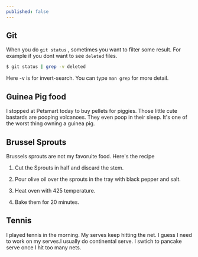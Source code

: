```yaml
---
published: false
---
```

## Git

When you do `git status` , sometimes you want to filter some result. For example if you dont want to see `deleted` files.

```bash
$ git status | grep -v deleted
```

Here -v is for invert-search. You can type `man grep` for more detail. 

## Guinea Pig food

I stopped at Petsmart today to buy pellets for piggies. Those little cute bastards are pooping volcanoes. They even poop in their sleep. It's one of the worst thing owning a guinea pig.

## Brussel Sprouts

Brussels sprouts are not my favoruite food. Here's the recipe 

1. Cut the Sprouts in half and discard the stem.

2. Pour olive oil over the sprouts in the tray with black pepper and salt.

3. Heat oven with 425 temperature.

4. Bake them for 20 minutes. 


## Tennis 

I played tennis in the morning. My serves keep hitting the net. I guess I need to work on my serves.I usually do continental serve. I swtich to pancake serve once I hit too many nets.